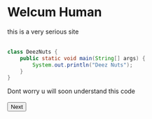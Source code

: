 # Welcum Human

<div class="note">
    this is a very serious site
</div> <br>

```java
class DeezNuts {
    public static void main(String[] args) {
        System.out.println("Deez Nuts");
    }
}
```

Dont worry u will soon understand this code
<br><br>
<button onclick="window.location.href = window.location.origin + '/java/pages/0.md';">Next</button>
